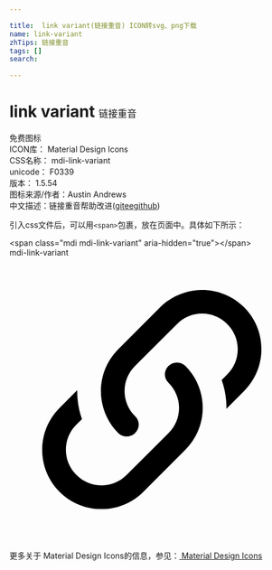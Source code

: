 ```yaml
---

title:  link variant(链接重音) ICON转svg、png下载
name: link-variant
zhTips: 链接重音
tags: []
search: 

---
```


# link variant  <small style="font-size: 60%;font-weight: 100">链接重音</small>


<div class="detail-page">
<p>
<span><span class="badge-success badge">免费图标</span> </span>
<br/>
<span>
ICON库：
<span class="badge-secondary badge">Material Design Icons</span> 
</span>
<br/>
<span>
CSS名称：
<span class="badge-secondary badge">mdi-link-variant</span> 
</span>
<br/>
<span>
unicode：
<span class="badge-secondary badge">F0339</span> 
<copy-btn content='F0339' btn-title=""></copy-btn>
<copy-btn :content='String.fromCodePoint(parseInt("F0339", 16))' btn-title="复制U"></copy-btn>
</span>
<br/>
<span>
版本：
<span class="badge-secondary badge">1.5.54</span> 
</span>
<br/>
<span>图标来源/作者：<span class="badge-light badge">Austin Andrews</span></span> 
<br/>
<span class="zh-detail">中文描述：<span class="badge-primary badge">链接重音</span><span class="help-link"><span>帮助改进</span>(<a href="https://gitee.com/liuwave/icon-helper/edit/master/json/material/link-variant.json" target="_blank" rel="noopener noreferrer">gitee</a><a href="https://github.com/liuwave/icon-helper/edit/master/json/material/link-variant.json" target="_blank" rel="noopener noreferrer">github</a></span>)</span><br/>
</p>
</div>
<div class="alert alert-dark">
  <i class="mdi mdi-link-variant mdi-48px"></i>
  <i class="mdi mdi-link-variant mdi-36px"></i>
  <i class="mdi mdi-link-variant mdi-24px"></i>
  <i class="mdi mdi-link-variant mdi-18px"></i>
</div>
<div>
  <p>引入css文件后，可以用<code>&lt;span&gt;</code>包裹，放在页面中。具体如下所示：    
  </p>
  <div class="alert alert-primary" style="font-size: 14px">
    &lt;span class="mdi mdi-link-variant" aria-hidden="true"&gt;&lt;/span&gt;
    <copy-btn content='<span class="mdi mdi-link-variant" aria-hidden="true"></span>'></copy-btn>
  </div>
  <div class="alert alert-secondary">
    <i class="mdi mdi-link-variant"
    style="font-size: 24px"
    aria-hidden="true"></i> mdi-link-variant
    <copy-btn content="mdi-link-variant" btn-title="复制图标名称"></copy-btn>
  </div>
</div>
<div id="svg" class="svg-wrap">
<svg xmlns="http://www.w3.org/2000/svg" viewBox="0 0 24 24"><path d="M10.59,13.41C11,13.8 11,14.44 10.59,14.83C10.2,15.22 9.56,15.22 9.17,14.83C7.22,12.88 7.22,9.71 9.17,7.76V7.76L12.71,4.22C14.66,2.27 17.83,2.27 19.78,4.22C21.73,6.17 21.73,9.34 19.78,11.29L18.29,12.78C18.3,11.96 18.17,11.14 17.89,10.36L18.36,9.88C19.54,8.71 19.54,6.81 18.36,5.64C17.19,4.46 15.29,4.46 14.12,5.64L10.59,9.17C9.41,10.34 9.41,12.24 10.59,13.41M13.41,9.17C13.8,8.78 14.44,8.78 14.83,9.17C16.78,11.12 16.78,14.29 14.83,16.24V16.24L11.29,19.78C9.34,21.73 6.17,21.73 4.22,19.78C2.27,17.83 2.27,14.66 4.22,12.71L5.71,11.22C5.7,12.04 5.83,12.86 6.11,13.65L5.64,14.12C4.46,15.29 4.46,17.19 5.64,18.36C6.81,19.54 8.71,19.54 9.88,18.36L13.41,14.83C14.59,13.66 14.59,11.76 13.41,10.59C13,10.2 13,9.56 13.41,9.17Z" /></svg>
</div>
<detail full-name='mdi-link-variant'></detail>
    
<div><p>更多关于 Material Design Icons的信息，参见：<a target="_blank" href="https://iconhelper.cn/material.html"> Material Design Icons</a>
</p></div>
